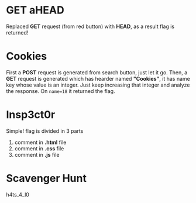 # GET aHEAD
Replaced **GET** request (from red button) with **HEAD**, as a result flag is returned!

# Cookies
First a **POST** request is generated from search button, just let it go. Then, a **GET** request is generated which has hearder named **"Cookies"**, it has name key whose value is an integer. Just keep increasing that integer and analyze the response. On `name=18` it returned the flag.

# Insp3ct0r
Simple!
flag is divided in 3 parts

 1. comment in **.html** file
 2. comment in **.css** file
 3. comment in **.js** file

# Scavenger Hunt
h4ts_4_l0
<!--stackedit_data:
eyJoaXN0b3J5IjpbMTY4MjU1MDU1MywxNTc1MTY5OTI2XX0=
-->